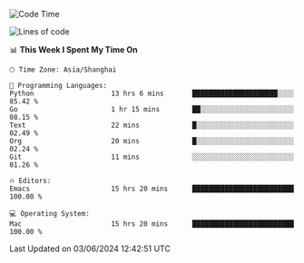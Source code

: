 <!--START_SECTION:waka-->
![Code Time](http://img.shields.io/badge/Code%20Time-1%2C989%20hrs%204%20mins-blue)

![Lines of code](https://img.shields.io/badge/From%20Hello%20World%20I%27ve%20Written-308.1%20thousand%20lines%20of%20code-blue)

📊 **This Week I Spent My Time On** 

```text
🕑︎ Time Zone: Asia/Shanghai

💬 Programming Languages: 
Python                   13 hrs 6 mins       █████████████████████░░░░   85.42 % 
Go                       1 hr 15 mins        ██░░░░░░░░░░░░░░░░░░░░░░░   08.15 % 
Text                     22 mins             █░░░░░░░░░░░░░░░░░░░░░░░░   02.49 % 
Org                      20 mins             █░░░░░░░░░░░░░░░░░░░░░░░░   02.24 % 
Git                      11 mins             ░░░░░░░░░░░░░░░░░░░░░░░░░   01.26 % 

🔥 Editors: 
Emacs                    15 hrs 20 mins      █████████████████████████   100.00 % 

💻 Operating System: 
Mac                      15 hrs 20 mins      █████████████████████████   100.00 % 
```


 Last Updated on 03/06/2024 12:42:51 UTC
<!--END_SECTION:waka-->
